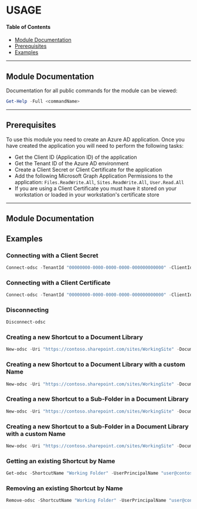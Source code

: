 # USAGE

#### Table of Contents
*   [Module Documentation](#module-documentation)
*   [Prerequisites](#prerequisites)
*   [Examples](#examples)

----------

## Module Documentation

Documentation for all public commands for the module can be viewed:

```powershell
Get-Help -Full <commandName>
```

----------

## Prerequisites

To use this module you need to create an Azure AD application. Once you have created the application you will need to perform the following tasks:

*   Get the Client ID (Application ID) of the application
*   Get the Tenant ID of the Azure AD environment
*   Create a Client Secret or Client Certificate for the application
*   Add the following Microsoft Graph Application Permissions to the application: `Files.ReadWrite.All`, `Sites.ReadWrite.All`, `User.Read.All`
*   If you are using a Client Certificate you must have it stored on your workstation or loaded in your workstation's certificate store

----------

## Module Documentation
## Examples

### Connecting with a Client Secret

```powershell
Connect-odsc -TenantId "00000000-0000-0000-0000-000000000000" -ClientId "00000000-0000-0000-0000-000000000000" -ClientSecret (ConvertTo-SecureString -String "000000000000000000000000000" -AsPlainText -Force)
```

### Connecting with a Client Certificate

```powershell
Connect-odsc -TenantId "00000000-0000-0000-0000-000000000000" -ClientId "00000000-0000-0000-0000-000000000000" -ClientCertificate (Get-Item -Path 'Cert:\CurrentUser\My\0000000000000000000000000000000000000000)
```

### Disconnecting

```powershell
Disconnect-odsc
```

### Creating a new Shortcut to a Document Library

```powershell
New-odsc -Uri "https://contoso.sharepoint.com/sites/WorkingSite" -DocumentLibrary "Working Document Library" -UserPrincipalName "user@contoso.com"
```

### Creating a new Shortcut to a Document Library with a custom Name

```powershell
New-odsc -Uri "https://contoso.sharepoint.com/sites/WorkingSite" -DocumentLibrary "Working Document Library" -UserPrincipalName "user@contoso.com" -ShortcutName "Working DL"
```

### Creating a new Shortcut to a Sub-Folder in a Document Library

```powershell
New-odsc -Uri "https://contoso.sharepoint.com/sites/WorkingSite" -DocumentLibrary "Working Document Library" -FolderPath "Working Folder" -UserPrincipalName "user@contoso.com"
```

### Creating a new Shortcut to a Sub-Folder in a Document Library with a custom Name

```powershell
New-odsc -Uri "https://contoso.sharepoint.com/sites/WorkingSite" -DocumentLibrary "Working Document Library" -FolderPath "Working Folder" -UserPrincipalName "user@contoso.com" -ShortcutName "Working"
```

### Getting an existing Shortcut by Name

```powershell
Get-odsc -ShortcutName "Working Folder" -UserPrincipalName "user@contoso.com"
```

### Removing an existing Shortcut by Name

```powershell
Remove-odsc -ShortcutName "Working Folder" -UserPrincipalName "user@contoso.com"
```

